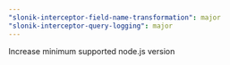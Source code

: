 ```yaml
---
"slonik-interceptor-field-name-transformation": major
"slonik-interceptor-query-logging": major
---
```


Increase minimum supported node.js version

